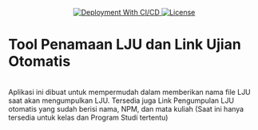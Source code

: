 <p align="center">
    <a href="https://toolujian.gabut.ga?utm_source=github_badge">
        <img src="https://github.com/nurrizki29/toolujian/actions/workflows/ci.yml/badge.svg" alt="Deployment With CI/CD">
    </a>
    <a href="https://github.com/nurrizki29/toolujian/blob/master/LICENSE.md">
        <img src="https://img.shields.io/github/license/nurrizki29/toolujian" alt="License">
    </a>
<br/>

# Tool Penamaan LJU dan Link Ujian Otomatis



<br>
Aplikasi ini dibuat untuk mempermudah dalam memberikan nama file LJU saat akan mengumpulkan LJU. Tersedia juga Link Pengumpulan LJU otomatis yang sudah berisi nama, NPM, dan mata kuliah (Saat ini hanya tersedia untuk kelas dan Program Studi tertentu)
</p>